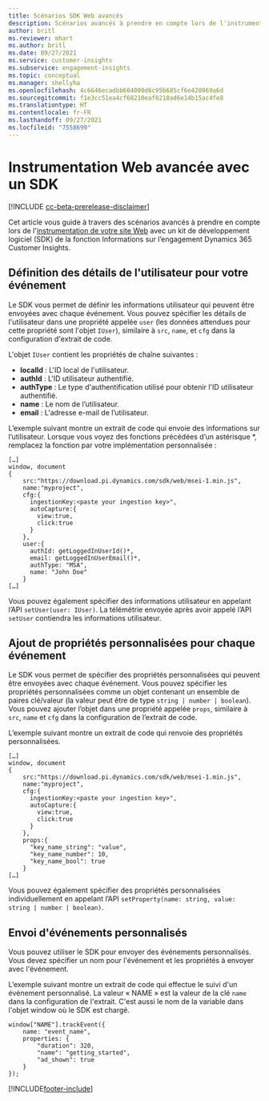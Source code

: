 ```yaml
---
title: Scénarios SDK Web avancés
description: Scénarios avancés à prendre en compte lors de l'instrumentation de votre site Web avec un kit de développement logiciel (SDK).
author: britl
ms.reviewer: mhart
ms.author: britl
ms.date: 09/27/2021
ms.service: customer-insights
ms.subservice: engagement-insights
ms.topic: conceptual
ms.manager: shellyha
ms.openlocfilehash: 4c6646ecadbb604000d6c95b685cf6e420969a6d
ms.sourcegitcommit: f1e3cc51ea4cf68210eaf0210ad6e14b15ac4fe8
ms.translationtype: HT
ms.contentlocale: fr-FR
ms.lasthandoff: 09/27/2021
ms.locfileid: "7558699"
---
```

# <a name="advanced-web-sdk-instrumentation"></a>Instrumentation Web avancée avec un SDK

[!INCLUDE [cc-beta-prerelease-disclaimer](includes/cc-beta-prerelease-disclaimer.md)]

Cet article vous guide à travers des scénarios avancés à prendre en compte lors de l'[instrumentation de votre site Web](instrument-website.md) avec un kit de développement logiciel (SDK) de la fonction Informations sur l’engagement Dynamics 365 Customer Insights.

## <a name="setting-user-details-for-your-event"></a>Définition des détails de l'utilisateur pour votre événement

Le SDK vous permet de définir les informations utilisateur qui peuvent être envoyées avec chaque événement. Vous pouvez spécifier les détails de l'utilisateur dans une propriété appelée `user` (les données attendues pour cette propriété sont l'objet `IUser`), similaire à `src`, `name`, et `cfg` dans la configuration d'extrait de code.

L'objet `IUser` contient les propriétés de chaîne suivantes :

- **localId** : L'ID local de l'utilisateur.
- **authId** : L'ID utilisateur authentifié.
- **authType** : Le type d'authentification utilisé pour obtenir l'ID utilisateur authentifié.
- **name** : Le nom de l’utilisateur.
- **email** : L'adresse e-mail de l’utilisateur.

L’exemple suivant montre un extrait de code qui envoie des informations sur l’utilisateur. Lorsque vous voyez des fonctions précédées d’un astérisque *, remplacez la fonction par votre implémentation personnalisée :

```
[…]
window, document
{
    src:"https://download.pi.dynamics.com/sdk/web/msei-1.min.js",
    name:"myproject",
    cfg:{
      ingestionKey:<paste your ingestion key>",
      autoCapture:{
        view:true,
        click:true
      }
    },
    user:{
      authId: getLoggedInUserId()*,
      email: getLoggedInUserEmail()*,
      authType: "MSA",
      name: "John Doe"
    }
[…]
```

Vous pouvez également spécifier des informations utilisateur en appelant l’API `setUser(user: IUser)`. La télémétrie envoyée après avoir appelé l’API `setUser` contiendra les informations utilisateur.

## <a name="adding-custom-properties-for-each-event"></a>Ajout de propriétés personnalisées pour chaque événement

Le SDK vous permet de spécifier des propriétés personnalisées qui peuvent être envoyées avec chaque événement. Vous pouvez spécifier les propriétés personnalisées comme un objet contenant un ensemble de paires clé/valeur (la valeur peut être de type `string | number | boolean`). Vous pouvez ajouter l’objet dans une propriété appelée `props`, similaire à `src`, `name` et `cfg` dans la configuration de l’extrait de code.

L’exemple suivant montre un extrait de code qui renvoie des propriétés personnalisées.

```
[…]
window, document
{
    src:"https://download.pi.dynamics.com/sdk/web/msei-1.min.js",
    name:"myproject",
    cfg:{
      ingestionKey:<paste your ingestion key>",
      autoCapture:{
        view:true,
        click:true
      }
    },
    props:{
      "key_name_string": "value",
      "key_name_number": 10,
      "key_name_bool": true
    }
[…]
```

Vous pouvez également spécifier des propriétés personnalisées individuellement en appelant l’API `setProperty(name: string, value: string | number | boolean)`.

## <a name="sending-custom-events"></a>Envoi d'événements personnalisés

Vous pouvez utiliser le SDK pour envoyer des événements personnalisés. Vous devez spécifier un nom pour l'événement et les propriétés à envoyer avec l'événement.

L’exemple suivant montre un extrait de code qui effectue le suivi d'un événement personnalisé. La valeur « NAME » est la valeur de la clé `name` dans la configuration de l'extrait. C'est aussi le nom de la variable dans l'objet window où le SDK est chargé.

```
window["NAME"].trackEvent({
    name: "event_name",
    properties: {
        "duration": 320,
        "name": "getting_started",
        "ad_shown": true
    }
});
```


[!INCLUDE[footer-include](../includes/footer-banner.md)]
